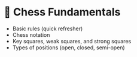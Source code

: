 # 👶 Chess Fundamentals

* Basic rules (quick refresher)
* Chess notation
* Key squares, weak squares, and strong squares
* Types of positions (open, closed, semi-open)
